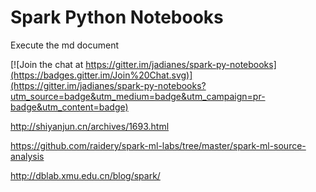 # Spark Python Notebooks  

Execute the md document


[![Join the chat at https://gitter.im/jadianes/spark-py-notebooks](https://badges.gitter.im/Join%20Chat.svg)](https://gitter.im/jadianes/spark-py-notebooks?utm_source=badge&utm_medium=badge&utm_campaign=pr-badge&utm_content=badge)


http://shiyanjun.cn/archives/1693.html


https://github.com/raidery/spark-ml-labs/tree/master/spark-ml-source-analysis

http://dblab.xmu.edu.cn/blog/spark/

